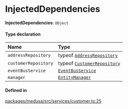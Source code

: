 # InjectedDependencies

 **InjectedDependencies**: `Object`

#### Type declaration

| Name | Type |
| :------ | :------ |
| `addressRepository` | typeof [`AddressRepository`](../index.md#addressrepository) |
| `customerRepository` | typeof [`CustomerRepository`](../index.md#customerrepository) |
| `eventBusService` | [`EventBusService`](../classes/EventBusService.md) |
| `manager` | [`EntityManager`](../classes/EntityManager.md) |

#### Defined in

[packages/medusa/src/services/customer.ts:25](https://github.com/medusajs/medusa/blob/3d9f5ae63/packages/medusa/src/services/customer.ts#L25)
